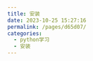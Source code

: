 ```yaml
---
title: 安装
date: 2023-10-25 15:27:16
permalink: /pages/d65d07/
categories:
  - python学习
  - 安装
---
```

